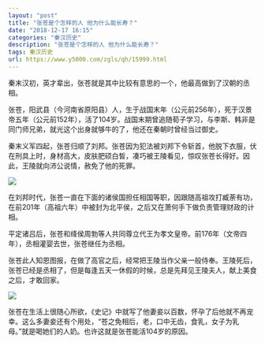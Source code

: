 ```yaml
---
layout: "post"
title: "张苍是个怎样的人 他为什么能长寿？"
date: "2018-12-17 16:15"
categories: "秦汉历史"
description: "张苍是个怎样的人 他为什么能长寿？"
tags: 秦汉历史
url: https://www.y5000.com/zgls/qh/15999.html
---
```






秦末汉初，英才辈出，张苍就是其中比较有意思的一个，他最高做到了汉朝的丞相。

张苍，阳武县（今河南省原阳县）人，生于战国末年（公元前256年），死于汉景帝五年（公元前152年），活了104岁。战国末期曾追随荀子学习，与李斯、韩非是同门师兄弟，就光这个出身就够牛的了，他还在秦朝时曾经当过御史。

秦末义军四起，张苍归顺了刘邦。张苍因为犯法被刘邦下令斩首，他脱下衣服，伏在刑具上时，身材高大，皮肤肥硕白皙，凑巧被王陵看见，惊叹张苍长得好。因此，王陵就向沛公说情，赦免了他的死罪。

![](https://img.y5000.com/uploads/allimg/170306/1113153M7-0.jpg)

在刘邦时代，张苍一直在下面的诸侯国担任相国等职，因跟随高祖攻打臧荼有功，在前201年（高祖六年）中被封为北平侯，之后又在萧何手下做负责管理财政的计相。

平定诸吕后，张苍和绛侯周勃等人共同尊立代王为孝文皇帝。前176年（文帝四年），丞相灌婴去世，张苍继任为丞相。

张苍此人知恩图报，在做了高官之后，经常把王陵当作父亲一般侍奉。王陵死后，张苍已经是丞相了，但是每逢五天一休假的时候，总是先拜见王陵夫人，献上美食之后，才敢回家。

![](https://img.y5000.com/uploads/allimg/170306/1113154362-1.jpg)

张苍在生活上很随心所欲，《史记》中就写了他妻妾以百数，怀孕了后他就不再宠幸。这么多妻妾还有个用处，“苍之免相后，老，口中无齿，食乳，女子为乳母。”就是喝她们的人奶。也许这就是张苍能活104岁的原因。
